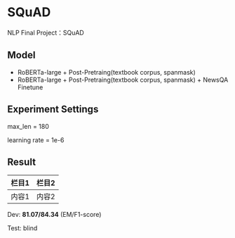 # SQuAD
NLP Final Project：SQuAD

## Model
- RoBERTa-large + Post-Pretraing(textbook corpus, spanmask)
- RoBERTa-large + Post-Pretraing(textbook corpus, spanmask) + NewsQA Finetune


## Experiment Settings
max_len = 180

learning rate = 1e-6

## Result

| 栏目1 | 栏目2 |
| ----- | ----- |
| 内容1 | 内容2 |
Dev:  **81.07/84.34** (EM/F1-score)

Test: blind
